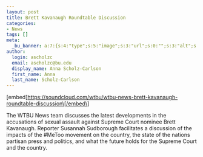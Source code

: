 ```yaml
---
layout: post
title: Brett Kavanaugh Roundtable Discussion
categories:
- News
tags: []
meta:
  _bu_banner: a:7:{s:4:"type";s:5:"image";s:3:"url";s:0:"";s:3:"alt";s:0:"";s:7:"post_id";s:0:"";s:4:"html";s:0:"";s:8:"position";s:12:"contentWidth";s:7:"caption";s:0:"";}
author:
  login: ascholzc
  email: ascholzc@bu.edu
  display_name: Anna Scholz-Carlson
  first_name: Anna
  last_name: Scholz-Carlson
---
```

\[embed\]https://soundcloud.com/wtbu/wtbu-news-brett-kavanaugh-roundtable-discussion\[/embed\]

The WTBU News team discusses the latest developments in the accusations of sexual assault against Supreme Court nominee Brett Kavanaugh. Reporter Susannah Sudborough facilitates a discussion of the impacts of the #MeToo movement on the country, the state of the nations partisan press and politics, and what the future holds for the Supreme Court and the country.